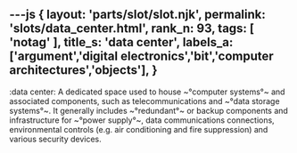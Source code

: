 ---js
{
  layout: 'parts/slot/slot.njk',
  permalink: 'slots/data_center.html',
  rank_n: 93,
  tags: [ 'notag' ],
  title_s: 'data center',
  labels_a: ['argument','digital electronics','bit','computer architectures','objects'],
}
---
:data center:
A dedicated space used to house ~°computer systems°~ and associated components, such as telecommunications and ~°data storage systems°~. It generally includes ~°redundant°~ or backup components and infrastructure for ~°power supply°~, data communications connections, environmental controls (e.g. air conditioning and fire suppression) and various security devices.
